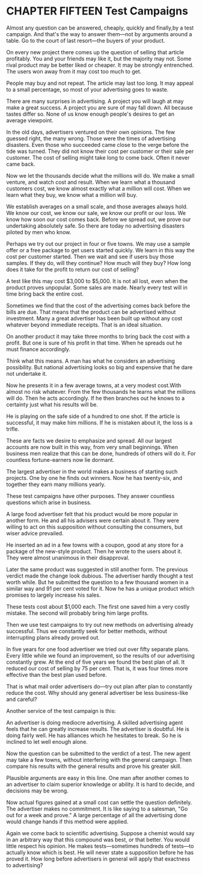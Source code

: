 # CHAPTER FIFTEEN Test Campaigns



Almost any question can be answered, cheaply, quickly and finally,by a test campaign. And that's the way to answer them—not by
arguments around a table. Go to the court of last resort—the buyers of your product.

On every new project there comes up the question of selling that article profitably. You and your friends may like it, but the majority
may not. Some rival product may be better liked or cheaper. It may be strongly entrenched. The users won away from it may cost too
much to get.

People may buy and not repeat. The article may last too long. It may appeal to a small percentage, so most of your advertising goes to
waste.

There are many surprises in advertising. A project you will laugh at may make a great success. A project you are sure of may fall down.
All because tastes differ so. None of us know enough people's desires to get an average viewpoint.

In the old days, advertisers ventured on their own opinions. The few guessed right, the many wrong. Those were the times of advertising
disasters. Even those who succeeded came close to the verge before the tide was turned. They did not know their cost per customer or
their sale per customer. The cost of selling might take long to come back. Often it never came back.

Now we let the thousands decide what the millions will do. We make a small venture, and watch cost and result. When we learn what a
thousand customers cost, we know almost exactly what a million will cost. When we learn what they buy, we know what a million will
buy.

We establish averages on a small scale, and those averages always hold. We know our cost, we know our sale, we know our profit or
our loss. We know how soon our cost comes back. Before we spread out, we prove our undertaking absolutely safe. So there are today no
advertising disasters piloted by men who know.

Perhaps we try out our project in four or five towns. We may use a sample offer or a free package to get users started quickly. We learn
in this way the cost per customer started. Then we wait and see if users buy those samples. If they do, will they continue? How much
will they buy? How long does it take for the profit to return our cost of selling?

A test like this may cost $3,000 to $5,000. It is not all lost, even when the product proves unpopular. Some sales are made. Nearly
every test will in time bring back the entire cost.

Sometimes we find that the cost of the advertising comes back before the bills are due. That means that the product can be advertised
without investment. Many a great advertiser has been built up without any cost whatever beyond immediate receipts. That is an
ideal situation.

On another product it may take three months to bring back the cost with a profit. But one is sure of his profit in that time. When he
spreads out he must finance accordingly.

Think what this means. A man has what he considers an advertising possibility. But national advertising looks so big and expensive that
he dare not undertake it.

Now he presents it in a few average towns, at a very modest cost.With almost no risk whatever. From the few thousands he learns what the millions will do. Then he acts accordingly. If he then
branches out he knows to a certainty just what his results will be.

He is playing on the safe side of a hundred to one shot. If the article is successful, it may make him millions. If he is mistaken about it,
the loss is a trifle.

These are facts we desire to emphasize and spread. All our largest accounts are now built in this way, from very small beginnings.
When business men realize that this can be done, hundreds of others will do it. For countless fortune-earners now lie dormant.

The largest advertiser in the world makes a business of starting such projects. One by one he finds out winners. Now he has twenty-six,
and together they earn many millions yearly.

These test campaigns have other purposes. They answer countless questions which arise in business.

A large food advertiser felt that his product would be more popular in another form. He and all his advisers were certain about it. They
were willing to act on this supposition without consulting the consumers, but wiser advice prevailed.

He inserted an ad in a few towns with a coupon, good at any store for a package of the new-style product. Then he wrote to the users about
it. They were almost unanimous in their disapproval.

Later the same product was suggested in still another form. The previous verdict made the change look dubious. The advertiser
hardly thought a test worth while. But he submitted the question to a few thousand women in a similar way and 91 per cent voted for it.
Now he has a unique product which promises to largely increase his sales.

These tests cost about $1,000 each. The first one saved him a very costly mistake. The second will probably bring him large profits.

Then we use test campaigns to try out new methods on advertising already successful. Thus we constantly seek for better methods,
without interrupting plans already proved out.

In five years for one food advertiser we tried out over fifty separate plans. Every little while we found an improvement, so the results of
our advertising constantly grew. At the end of five years we found the best plan of all. It reduced our cost of selling by 75 per cent. That
is, it was four times more effective than the best plan used before.

That is what mail order advertisers do—try out plan after plan to constantly reduce the cost. Why should any general advertiser be less
business-like and careful?

Another service of the test campaign is this:

An advertiser is doing mediocre advertising. A skilled advertising agent feels that he can greatly increase results. The advertiser is
doubtful. He is doing fairly well. He has alliances which he hesitates to break. So he is inclined to let well enough alone.

Now the question can be submitted to the verdict of a test. The new agent may take a few towns, without interfering with the general
campaign. Then compare his results with the general results and prove his greater skill.

Plausible arguments are easy in this line. One man after another comes to an advertiser to claim superior knowledge or ability. It is
hard to decide, and decisions may be wrong.

Now actual figures gained at a small cost can settle the question definitely. The advertiser makes no commitment. It is like saying to a
salesman, "Go out for a week and prove." A large percentage of all the advertising done would change hands if this method were applied.

Again we come back to scientific advertising. Suppose a chemist would say in an arbitrary way that this compound was best, or that
better. You would little respect his opinion. He makes tests—sometimes hundreds of tests—to actually know which is best. He
will never state a supposition before he has proved it. How long before advertisers in general will apply that exactness to advertising?
